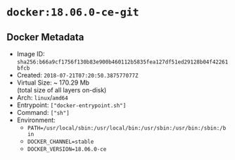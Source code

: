 # `docker:18.06.0-ce-git`

## Docker Metadata

- Image ID: `sha256:b66a9cf1756f130b83e900b460112b5835fea127df51ed29128b04f42261bfcb`
- Created: `2018-07-21T07:20:50.387577077Z`
- Virtual Size: ~ 170.29 Mb  
  (total size of all layers on-disk)
- Arch: `linux`/`amd64`
- Entrypoint: `["docker-entrypoint.sh"]`
- Command: `["sh"]`
- Environment:
  - `PATH=/usr/local/sbin:/usr/local/bin:/usr/sbin:/usr/bin:/sbin:/bin`
  - `DOCKER_CHANNEL=stable`
  - `DOCKER_VERSION=18.06.0-ce`
